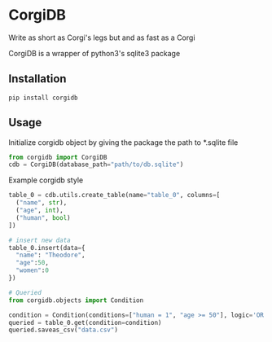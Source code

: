 # CorgiDB
Write as short as Corgi's legs but and as fast as a Corgi

CorgiDB is a wrapper of python3's sqlite3 package

<h2>Installation</h2>

```
pip install corgidb
```

<h2>Usage</h2>
Initialize corgidb object by giving the package the path to *.sqlite file

```python
from corgidb import CorgiDB
cdb = CorgiDB(database_path="path/to/db.sqlite")
```

Example corgidb style

```python
table_0 = cdb.utils.create_table(name="table_0", columns=[
  ("name", str),
  ("age", int),
  ("human", bool)
])

# insert new data
table_0.insert(data={
  "name": "Theodore",
  "age":50,
  "women":0
})

# Queried
from corgidb.objects import Condition

condition = Condition(conditions=["human = 1", "age >= 50"], logic='OR')
queried = table_0.get(condition=condition)
queried.saveas_csv("data.csv")


